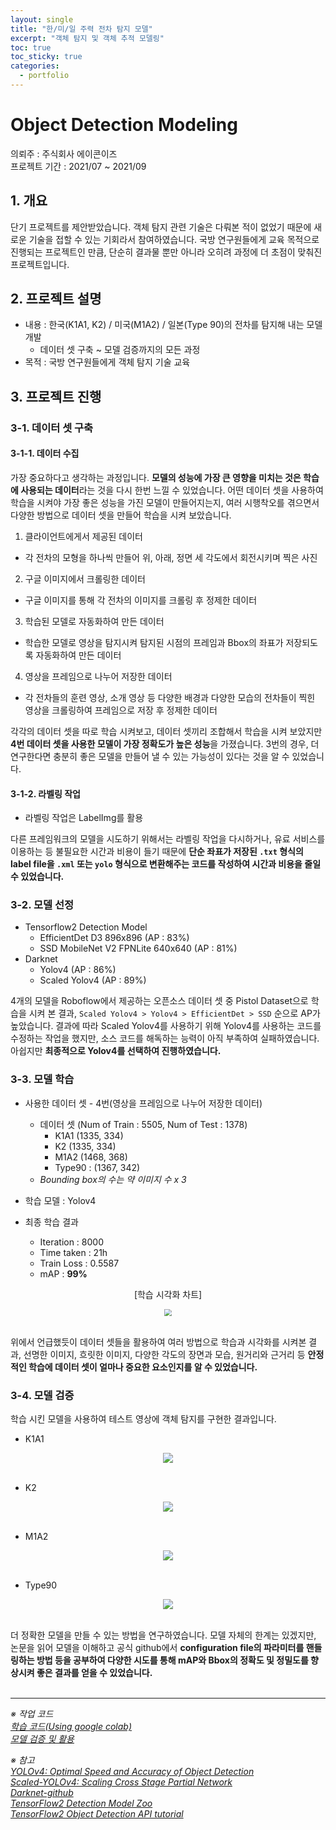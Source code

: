 ```yaml
---
layout: single
title: "한/미/일 주력 전차 탐지 모델"
excerpt: "객체 탐지 및 객체 추적 모델링"
toc: true
toc_sticky: true
categories:
  - portfolio
---
```


# Object Detection Modeling
의뢰주 : 주식회사 에이콘이즈<br>
프로젝트 기간 : 2021/07 ~ 2021/09


## 1. 개요 

단기 프로젝트를 제안받았습니다. 객체 탐지 관련 기술은 다뤄본 적이 없었기 때문에 새로운 기술을 접할 수 있는 기회라서 참여하였습니다. 국방 연구원들에게 교육 목적으로 진행되는 프로젝트인 만큼, 단순히 결과물 뿐만 아니라 오히려 과정에 더 초점이 맞춰진 프로젝트입니다.


## 2. 프로젝트 설명

- 내용 : 한국(K1A1, K2) / 미국(M1A2) / 일본(Type 90)의 전차를 탐지해 내는 모델 개발<br>
  - 데이터 셋 구축 ~ 모델 검증까지의 모든 과정
- 목적 : 국방 연구원들에게 객체 탐지 기술 교육


## 3. 프로젝트 진행


### 3-1. 데이터 셋 구축


#### 3-1-1. 데이터 수집

가장 중요하다고 생각하는 과정입니다. **모델의 성능에 가장 큰 영향을 미치는 것은 학습에 사용되는 데이터**라는 것을 다시 한번 느낄 수 있었습니다. 어떤 데이터 셋을 사용하여 학습을 시켜야 가장 좋은 성능을 가진 모델이 만들어지는지, 여러 시행착오를 겪으면서 다양한 방법으로 데이터 셋을 만들어 학습을 시켜 보았습니다.

1. 클라이언트에게서 제공된 데이터
  - 각 전차의 모형을 하나씩 만들어 위, 아래, 정면 세 각도에서 회전시키며 찍은 사진

2. 구글 이미지에서 크롤링한 데이터
  - 구글 이미지를 통해 각 전차의 이미지를 크롤링 후 정제한 데이터

3. 학습된 모델로 자동화하여 만든 데이터
  - 학습한 모델로 영상을 탐지시켜 탐지된 시점의 프레임과 Bbox의 좌표가 저장되도록 자동화하여 만든 데이터

4. 영상을 프레임으로 나누어 저장한 데이터
  - 각 전차들의 훈련 영상, 소개 영상 등 다양한 배경과 다양한 모습의 전차들이 찍힌 영상을 크롤링하여 프레임으로 저장 후 정제한 데이터

각각의 데이터 셋을 따로 학습 시켜보고, 데이터 셋끼리 조합해서 학습을 시켜 보았지만 **4번 데이터 셋을 사용한 모델이 가장 정확도가 높은 성능**을 가졌습니다. 3번의 경우, 더 연구한다면 충분히 좋은 모델을 만들어 낼 수 있는 가능성이 있다는 것을 알 수 있었습니다.


#### 3-1-2. 라벨링 작업

- 라벨링 작업은 LabelImg를 활용

다른 프레임워크의 모델을 시도하기 위해서는 라벨링 작업을 다시하거나, 유료 서비스를 이용하는 등 불필요한 시간과 비용이 들기 때문에 **단순 좌표가 저장된 `.txt` 형식의 label file을 `.xml` 또는 `yolo` 형식으로 변환해주는 코드를 작성하여 시간과 비용을 줄일 수 있었습니다.**


### 3-2. 모델 선정

- Tensorflow2 Detection Model
  - EfficientDet D3 896x896 (AP : 83%)
  - SSD MobileNet V2 FPNLite 640x640 (AP : 81%)
- Darknet
  - Yolov4 (AP : 86%)
  - Scaled Yolov4 (AP : 89%)

4개의 모델을 Roboflow에서 제공하는 오픈소스 데이터 셋 중 Pistol Dataset으로 학습을 시켜 본 결과, `Scaled Yolov4 > Yolov4 > EfficientDet > SSD` 순으로 AP가 높았습니다. 결과에 따라 Scaled Yolov4를 사용하기 위해 Yolov4를 사용하는 코드를 수정하는 작업을 했지만, 소스 코드를 해독하는 능력이 아직 부족하여 실패하였습니다. 아쉽지만 **최종적으로 Yolov4를 선택하여 진행하였습니다.**


### 3-3. 모델 학습

- 사용한 데이터 셋 - 4번(영상을 프레임으로 나누어 저장한 데이터)
  - 데이터 셋 (Num of Train : 5505, Num of Test : 1378)
    - K1A1 (1335, 334)
    - K2 (1335, 334)
    - M1A2 (1468, 368)
    - Type90 : (1367, 342)
  - *Bounding box의 수는 약 이미지 수 x 3*

- 학습 모델 : Yolov4

- 최종 학습 결과
  - Iteration : 8000
  - Time taken : 21h
  - Train Loss : 0.5587
  - mAP : **99%**

<center><p>[학습 시각화 차트]</p></center>
<center><img src="{{site.baseurl}}/assets/images/chart-Tank7.png" style="zoom:70%;" /></center><br>

위에서 언급했듯이 데이터 셋들을 활용하여 여러 방법으로 학습과 시각화를 시켜본 결과, 선명한 이미지, 흐릿한 이미지, 다양한 각도의 장면과 모습, 원거리와 근거리 등 **안정적인 학습에 데이터 셋이 얼마나 중요한 요소인지를 알 수 있었습니다.**


### 3-4. 모델 검증

학습 시킨 모델을 사용하여 테스트 영상에 객체 탐지를 구현한 결과입니다.

* K1A1
<center><img src="{{site.baseurl}}/assets/images/K1A1-Tank7.gif" /></center><br>

* K2
<center><img src="{{site.baseurl}}/assets/images/K2-Tank7.gif" /></center><br>

* M1A2
<center><img src="{{site.baseurl}}/assets/images/M1A2-Tank7.gif" /></center><br>

* Type90
<center><img src="{{site.baseurl}}/assets/images/Type_90-Tank7.gif" /></center><br>

더 정확한 모델을 만들 수 있는 방법을 연구하였습니다. 모델 자체의 한계는 있겠지만, 논문을 읽어 모델을 이해하고 공식 github에서 **configuration file의 파라미터를 핸들링하는 방법 등을 공부하여 다양한 시도를 통해 mAP와 Bbox의 정확도 및 정밀도를 향상시켜 좋은 결과를 얻을 수 있었습니다.**<br><br>

---
*※ 작업 코드*<br>
*[학습 코드(Using google colab)](https://github.com/prierKT/yolov4-training-colab)*<br>
*[모델 검증 및 활용](https://github.com/prierKT/yolov4-custom-functions)*<br>

*※ 참고*<br>
*[YOLOv4: Optimal Speed and Accuracy of Object Detection](https://arxiv.org/pdf/2004.10934)*<br>
*[Scaled-YOLOv4: Scaling Cross Stage Partial Network](https://arxiv.org/pdf/2011.08036)*<br>
*[Darknet-github](https://github.com/AlexeyAB/darknet)*<br>
*[TensorFlow2 Detection Model Zoo](https://github.com/tensorflow/models/blob/master/research/object_detection/g3doc/tf2_detection_zoo.md)*<br>
*[TensorFlow2 Object Detection API tutorial](https://tensorflow-object-detection-api-tutorial.readthedocs.io/en/latest/index.html)*<br>